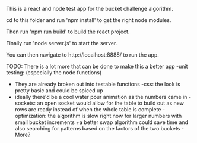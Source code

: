 This is a react and node test app for the bucket challenge algorithm.

cd to this folder and run 'npm install' to get the right node modules.

Then run 'npm run build' to build the react project.

Finally run 'node server.js' to start the server.

You can then navigate to http://localhost:8888/ to run the app.



TODO: There is a lot more that can be done to make this a better app
-unit testing: (especially the node functions)
  + They are already broken out into testable functions
-css: the look is pretty basic and could be spiced up
  + ideally there'd be a cool water pour animation as the numbers came in
-sockets: an open socket would allow for the table to build out as new rows are ready instead of when
  the whole table is complete
-optimization: the algorithm is slow right now for larger numbers with small bucket increments
  +a better swap algorithm could save time and also searching for patterns based on the factors of the two buckets
-More?